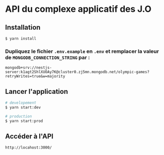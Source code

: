 # API du complexe applicatif des J.O


## Installation

```bash
$ yarn install
```
### Dupliquez le fichier `.env.example` en `.env` et remplacer la valeur de `MONGODB_CONNECTION_STRING` par :
```
mongodb+srv://nestjs-server:k1agt2ShlXUOAy7K@cluster0.zj5mn.mongodb.net/olympic-games?retryWrites=true&w=majority
```

## Lancer l'application

```bash
# developement
$ yarn start:dev

# production
$ yarn start:prod
```
## Accéder à l'API
```
http://locahost:3000/
```
